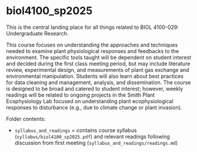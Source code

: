 # biol4100_sp2025

This is the central landing place for all things related to BIOL 4100-029: Undergraduate Research.

This course focuses on understanding the approaches and techniques needed to examine plant physiological responses and feedbacks to the environment. The specific tools taught will be dependent on student interest and decided during the first class meeting period, but may include literature review, experimental design, and measurements of plant gas exchange and environmental manipulation. Students will also learn about best practices for data cleaning and management, analysis, and dissemination. The course is designed to be broad and catered to student interest; however, weekly readings will be related to ongoing projects in the Smith Plant Ecophysiology Lab focused on understanding plant ecophysiological responses to disturbance (e.g., due to climate change or plant invasion).

Folder contents:

 - `syllabus_and_readings` = contains course syllabus (`syllabus/biol4100_sp2025.pdf`) and relevant readings following discussion from first meeting (`syllabus_and_readings/readings.md`)
 